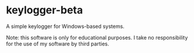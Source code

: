 # keylogger-beta
A simple keylogger for Windows-based systems.

Note: this software is only for educational purposes. I take no responsibility for the use of my software by third parties.
